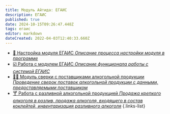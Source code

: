 ```yaml
---
title: Модуль Айтида: ЕГАИС
description: ЕГАИС
published: true
date: 2024-10-15T09:26:47.448Z
tags: егаис
editor: markdown
dateCreated: 2022-04-03T12:40:33.660Z
---
```


-	[:wrench: Настройка модуля ЕГАИС *Описание процесса настройки модуля в программе*](/egais/settings)
-	[:ballot_box_with_check: Работа с модулем ЕГАИС *Описание функционала работы с системой ЕГАИС*](/egais/working)
-	[🕵️‍♂️ Модуль сверки с поставщиками алкогольной продукции *Проведение сверок поставок алкогольной продукции с данными, предоставляемыми поставщиком*](/egais/verification)
-	[:cocktail: Работа с разливной алкогольной продукцией *Продажа крепкого алкоголя в розлив, продажа алкоголя, входящего в состав коклейтей, инвентаризация разливного алкоголя*](/egais/draftalcohot)
{.links-list}